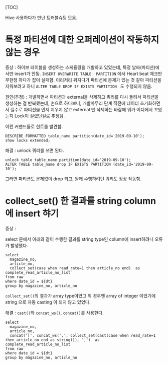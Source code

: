 [TOC]

Hive 사용하다가 만난 트러블슈팅 모음.

# 특정 파티션에 대한 오퍼레이션이 작동하지 않는 경우

증상 : 하이브 테이블을 생성하는 스케쥴링을 개발하고 있었는데, 특정 날짜(파티션)에서만 insert가 안됨. `INSERT OVERWRITE TABLE  PARTITION` 에서 Heart beat 체크만 무한정 하다가 잡이 실패함. 이리저리 뒤지다가 파티션에 문제가 있는 것 같아 파티션을 지워보려고 하니 `ALTER TABLE DROP IF EXISTS PARTITION ` 도 수행되지 않음.

원인(추정) : 개발하면서 파티션과 external을 삭제하고 쿼리를 다시 돌려서 파티션을 생성하는 걸 반복했는데, 손으로 하다보니, 개발마무리 단계 직전에 데이터 초기화하면서 실수로 파티션을 먼저 지우지 않고 external 만 삭제하는 바람에 뭐가 어디에서 꼬였는지 Lock이 걸렸던걸로 추정됨.

이런 커맨드들로 힌트를 발견함.

```
DESCRIBE FORMATTED table_name partition(date_id='2019-09-10');
show locks extended;
```

해결 : unlock 쿼리를 쓰면 된다.

```
unlock table table_name partition(date_id='2019-09-10');
ALTER TABLE table_name drop IF EXISTS PARTITION (date_id='2019-09-10');
```

그러면 파티션도 문제없이 drop 되고, 원래 수행하려던 쿼리도 정상 작동함.

# collect_set() 한 결과를 string column 에 insert 햐기

증상 :

select 문에서 아래와 같이 수행한 결과를 string type인 column에 insert하려니 오류가 발생했다.

```
select
  magazine_no,
  article_no,
  collect_set(case when read_rate=1 then article_no end)  as complete_read_article_no_list`
from raw
where date_id = ${dt}
group by magazine_no, article_no
```

`collect_set()`의 결과가 array type이었고 위 경우엔 array of integer 이었기에 string 으로 자동 casting 이 되지 않고 있었다.

해결 : `cast()`와 `concat_ws()`, `concat()`를 사용한다.

```
select
  magazine_no,
  article_no,
  concat('[', concat_ws(',', collect_set(cast(case when read_rate=1 then article_no end as string))), ']')  as complete_read_article_no_list
from raw
where date_id = ${dt}
group by magazine_no, article_no
```
